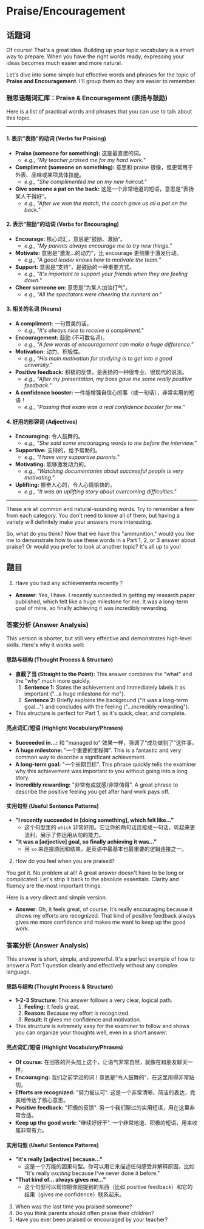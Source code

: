 # Praise/Encouragement

## 话题词
Of course! That's a great idea. Building up your topic vocabulary is a smart way to prepare. When you have the right words ready, expressing your ideas becomes much easier and more natural.

Let's dive into some simple but effective words and phrases for the topic of **Praise and Encouragement**. I'll group them so they are easier to remember.

### 雅思话题词汇库：Praise & Encouragement (表扬与鼓励)

Here is a list of practical words and phrases that you can use to talk about this topic.

---

#### **1. 表示“表扬”的动词 (Verbs for Praising)**

* **Praise (someone for something):** 这是最直接的词。
    * *e.g., "My teacher praised me for my hard work."*
* **Compliment (someone on something):** 意思和 praise 很像，但更常用于外表、品味或某项具体技能。
    * *e.g., "She complimented me on my new haircut."*
* **Give someone a pat on the back:** 这是一个非常地道的短语，意思是“表扬某人干得好”。
    * *e.g., "After we won the match, the coach gave us all a pat on the back."*

#### **2. 表示“鼓励”的动词 (Verbs for Encouraging)**

* **Encourage:** 核心词汇，意思是“鼓励、激励”。
    * *e.g., "My parents always encourage me to try new things."*
* **Motivate:** 意思是“激发...的动力”，比 encourage 更侧重于激发行动。
    * *e.g., "A good leader knows how to motivate the team."*
* **Support:** 意思是“支持”，是鼓励的一种重要方式。
    * *e.g., "It's important to support your friends when they are feeling down."*
* **Cheer someone on:** 意思是“为某人加油打气”。
    * *e.g., "All the spectators were cheering the runners on."*

#### **3. 相关的名词 (Nouns)**

* **A compliment:** 一句赞美的话。
    * *e.g., "It's always nice to receive a compliment."*
* **Encouragement:** 鼓励 (不可数名词)。
    * *e.g., "A few words of encouragement can make a huge difference."*
* **Motivation:** 动力、积极性。
    * *e.g., "His main motivation for studying is to get into a good university."*
* **Positive feedback:** 积极的反馈，是表扬的一种很专业、很现代的说法。
    * *e.g., "After my presentation, my boss gave me some really positive feedback."*
* **A confidence booster:** 一件能增强自信心的事（或一句话），非常实用的短语！
    * *e.g., "Passing that exam was a real confidence booster for me."*

#### **4. 好用的形容词 (Adjectives)**

* **Encouraging:** 令人鼓舞的。
    * *e.g., "She said some encouraging words to me before the interview."*
* **Supportive:** 支持的，给予帮助的。
    * *e.g., "I have very supportive parents."*
* **Motivating:** 能够激发动力的。
    * *e.g., "Watching documentaries about successful people is very motivating."*
* **Uplifting:** 振奋人心的，令人心情愉快的。
    * *e.g., "It was an uplifting story about overcoming difficulties."*

---

These are all common and natural-sounding words. Try to remember a few from each category. You don't need to know all of them, but having a variety will definitely make your answers more interesting.

So, what do you think? Now that we have this "ammunition," would you like me to demonstrate how to use these words in a Part 1, 2, or 3 answer about praise? Or would you prefer to look at another topic? It's all up to you!

## 题目
1. Have you had any achievements recently？


- **Answer**: Yes, I have. I recently succeeded in getting my research paper published, which felt like a huge milestone for me. It was a long-term goal of mine, so finally achieving it was incredibly rewarding.


### 答案分析 (Answer Analysis)

This version is shorter, but still very effective and demonstrates high-level skills. Here's why it works well:

#### **思路与结构 (Thought Process & Structure)**

* **直截了当 (Straight to the Point):** This answer combines the "what" and the "why" much more quickly.
    1.  **Sentence 1:** States the achievement and immediately labels it as important ("...a huge milestone for me").
    2.  **Sentence 2:** Briefly explains the background ("It was a long-term goal...") and concludes with the feeling ("...incredibly rewarding").
* This structure is perfect for Part 1, as it's quick, clear, and complete.

#### **亮点词汇/短语 (Highlight Vocabulary/Phrases)**

* **Succeeded in...:** 和 "managed to" 效果一样，强调了“成功做到了”这件事。
* **A huge milestone:** "一个重要的里程碑". This is a fantastic and very common way to describe a significant achievement.
* **A long-term goal:** "一个长期目标". This phrase quickly tells the examiner why this achievement was important to you without going into a long story.
* **Incredibly rewarding:** "非常有成就感/非常值得". A great phrase to describe the positive feeling you get after hard work pays off.

#### **实用句型 (Useful Sentence Patterns)**

* **"I recently succeeded in [doing something], which felt like..."**
    * 这个句型里的 `which` 非常好用。它让你的两句话连接成一句话，听起来更流利，展示了你运用从句的能力。
* **"It was a [adjective] goal, so finally achieving it was..."**
    * 用 `so` 来连接原因和结果，是英语中最基本也最重要的逻辑连接之一。


2. How do you feel when you are praised?

You got it. No problem at all! A great answer doesn't have to be long or complicated. Let's strip it back to the absolute essentials. Clarity and fluency are the most important things.

Here is a very direct and simple version.

- **Answer**: Oh, it feels great, of course. It’s really encouraging because it shows my efforts are recognized. That kind of positive feedback always gives me more confidence and makes me want to keep up the good work.


### 答案分析 (Answer Analysis)

This answer is short, simple, and powerful. It's a perfect example of how to answer a Part 1 question clearly and effectively without any complex language.

#### **思路与结构 (Thought Process & Structure)**

* **1-2-3 Structure:** This answer follows a very clear, logical path.
    1.  **Feeling:** It feels great.
    2.  **Reason:** Because my effort is recognized.
    3.  **Result:** It gives me confidence and motivation.
* This structure is extremely easy for the examiner to follow and shows you can organize your thoughts well, even in a short answer.

#### **亮点词汇/短语 (Highlight Vocabulary/Phrases)**

* **Of course:** 在回答的开头加上这个，让语气非常自然，就像在和朋友聊天一样。
* **Encouraging:** 我们之前学过的词！意思是“令人鼓舞的”，在这里用得非常贴切。
* **Efforts are recognized:** "努力被认可". 这是一个非常清晰、简洁的表达，完美地传达了核心意思。
* **Positive feedback:** "积极的反馈". 另一个我们聊过的实用短语，用在这里非常合适。
* **Keep up the good work:** "继续好好干". 一个非常地道、积极的短语，用来收尾非常有力。

#### **实用句型 (Useful Sentence Patterns)**

* **"It's really [adjective] because..."**
    * 这是一个万能的因果句型。你可以用它来描述任何感受并解释原因，比如 "It's really *exciting* because I've never done it before."
* **"That kind of... always gives me..."**
    * 这个句型可以帮你把你刚提到的东西（比如 positive feedback）和它的结果（gives me confidence）联系起来。

3. When was the last time you praised someone?
4. Do you think parents should often praise their children?
5. Have you ever been praised or encouraged by your teacher?